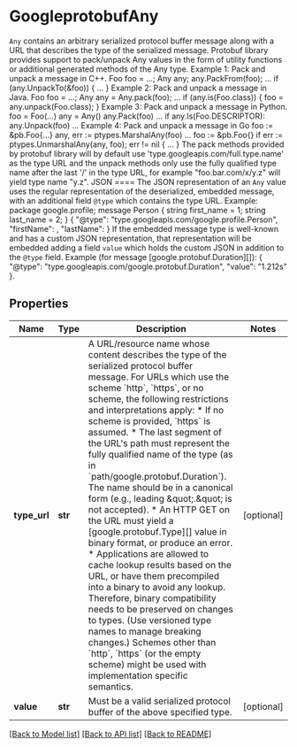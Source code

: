 # GoogleprotobufAny

`Any` contains an arbitrary serialized protocol buffer message along with a URL that describes the type of the serialized message. Protobuf library provides support to pack/unpack Any values in the form of utility functions or additional generated methods of the Any type. Example 1: Pack and unpack a message in C++. Foo foo = ...; Any any; any.PackFrom(foo); ... if (any.UnpackTo(&foo)) { ... } Example 2: Pack and unpack a message in Java. Foo foo = ...; Any any = Any.pack(foo); ... if (any.is(Foo.class)) { foo = any.unpack(Foo.class); } Example 3: Pack and unpack a message in Python. foo = Foo(...) any = Any() any.Pack(foo) ... if any.Is(Foo.DESCRIPTOR): any.Unpack(foo) ... Example 4: Pack and unpack a message in Go foo := &pb.Foo{...} any, err := ptypes.MarshalAny(foo) ... foo := &pb.Foo{} if err := ptypes.UnmarshalAny(any, foo); err != nil { ... } The pack methods provided by protobuf library will by default use 'type.googleapis.com/full.type.name' as the type URL and the unpack methods only use the fully qualified type name after the last '/' in the type URL, for example \"foo.bar.com/x/y.z\" will yield type name \"y.z\". JSON ==== The JSON representation of an `Any` value uses the regular representation of the deserialized, embedded message, with an additional field `@type` which contains the type URL. Example: package google.profile; message Person { string first_name = 1; string last_name = 2; } { \"@type\": \"type.googleapis.com/google.profile.Person\", \"firstName\": <string>, \"lastName\": <string> } If the embedded message type is well-known and has a custom JSON representation, that representation will be embedded adding a field `value` which holds the custom JSON in addition to the `@type` field. Example (for message [google.protobuf.Duration][]): { \"@type\": \"type.googleapis.com/google.protobuf.Duration\", \"value\": \"1.212s\" }.
## Properties
Name | Type | Description | Notes
------------ | ------------- | ------------- | -------------
**type_url** | **str** | A URL/resource name whose content describes the type of the serialized protocol buffer message. For URLs which use the scheme &#x60;http&#x60;, &#x60;https&#x60;, or no scheme, the following restrictions and interpretations apply: * If no scheme is provided, &#x60;https&#x60; is assumed. * The last segment of the URL&#39;s path must represent the fully qualified name of the type (as in &#x60;path/google.protobuf.Duration&#x60;). The name should be in a canonical form (e.g., leading \&quot;.\&quot; is not accepted). * An HTTP GET on the URL must yield a [google.protobuf.Type][] value in binary format, or produce an error. * Applications are allowed to cache lookup results based on the URL, or have them precompiled into a binary to avoid any lookup. Therefore, binary compatibility needs to be preserved on changes to types. (Use versioned type names to manage breaking changes.) Schemes other than &#x60;http&#x60;, &#x60;https&#x60; (or the empty scheme) might be used with implementation specific semantics. | [optional] 
**value** | **str** | Must be a valid serialized protocol buffer of the above specified type. | [optional] 

[[Back to Model list]](../README.md#documentation-for-models) [[Back to API list]](../README.md#documentation-for-api-endpoints) [[Back to README]](../README.md)



